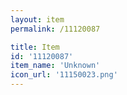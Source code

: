 ```yaml
---
layout: item
permalink: /11120087

title: Item
id: '11120087'
item_name: 'Unknown'
icon_url: '11150023.png'
---
```

